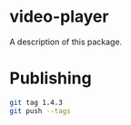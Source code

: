 # video-player

A description of this package.

# Publishing

```bash
git tag 1.4.3
git push --tags
```
